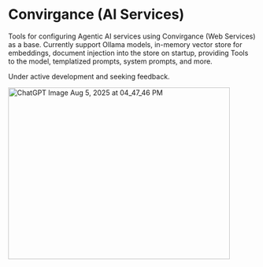 # Convirgance (AI Services)

Tools for configuring Agentic AI services using Convirgance (Web Services) as a base. Currently support Ollama models, in-memory vector store 
for embeddings, document injection into the store on startup, providing Tools to the model, templatized prompts, system prompts, and more.

Under active development and seeking feedback.

<img width="450" height="350" alt="ChatGPT Image Aug 5, 2025 at 04_47_46 PM" src="https://github.com/user-attachments/assets/268ac76e-144b-4cbb-a01d-fdc18396df4b" />
